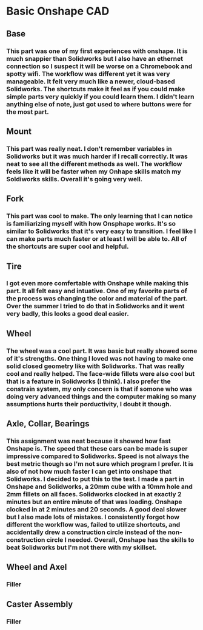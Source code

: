 # Basic Onshape CAD
## Base
### This part was one of my first experiences with onshape. It is much snappier than Solidworks but I also have an ethernet connection so I suspect it will be worse on a Chromebook and spotty wifi. The workflow was different yet it was very manageable. It felt very much like a newer, cloud-based Solidworks. The shortcuts make it feel as if you could make simple parts very quickly if you could learn them. I didn't learn anything else of note, just got used to where buttons were for the most part. 
## Mount
### This part was really neat. I don't remember variables in Solidworks but it was much harder if I recall correctly. It was neat to see all the different methods as well. The workflow feels like it will be faster when my Onhape skills match my Soldiworks skills. Overall it's going very well. 
## Fork 
### This part was cool to make. The only learning that I can notice is familiarizing myself with how Onsphape works. It's so similar to Solidworks that it's very easy to transition. I feel like I can make parts much faster or at least I will be able to. All of the shortcuts are super cool and helpful. 
## Tire
### I got even more comfertable with Onshape while making this part. It all felt easy and intuative. One of my favorite parts of the process was changing the color and material of the part. Over the summer I tried to do that in Solidworks and it went very badly, this looks a good deal easier. 
## Wheel
### The wheel was a cool part. It was basic but really showed some of it's strengths. One thing I loved was not having to make one solid closed geometry like with Solidworks. That was really cool and really helped. The face-wide fillets were also cool but that is a feature in Solidworks (I think). I also prefer the constrain system, my only concern is that if somone who was doing very advanced things and the computer making so many assumptions hurts their porductivity, I doubt it though. 
## Axle, Collar, Bearings
### This assignment was neat because it showed how fast Onshape is. The speed that these cars can be made is super impressive compared to Solidworks. Speed is not always the best metric though so I'm not sure which program I prefer. It is also of not how much faster I can get into onshape that Solidworks. I decided to put this to the test. I made a part in Onshape and Solidworks, a 20mm cube with a 10mm hole and 2mm fillets on all faces. Solidworks clocked in at exactly 2 minutes but an entire minute of that was loading. Onshape clocked in at 2 minutes and 20 seconds. A good deal slower but I also made lots of mistakes. I consistently forgot how different the workflow was, failed to utilize shortcuts, and accidentally drew a construction circle instead of the non-construction circle I needed. Overall, Onshape has the skills to beat Solidworks but I'm not there with my skillset. 
## Wheel and Axel
### Filler
## Caster Assembly
### Filler

